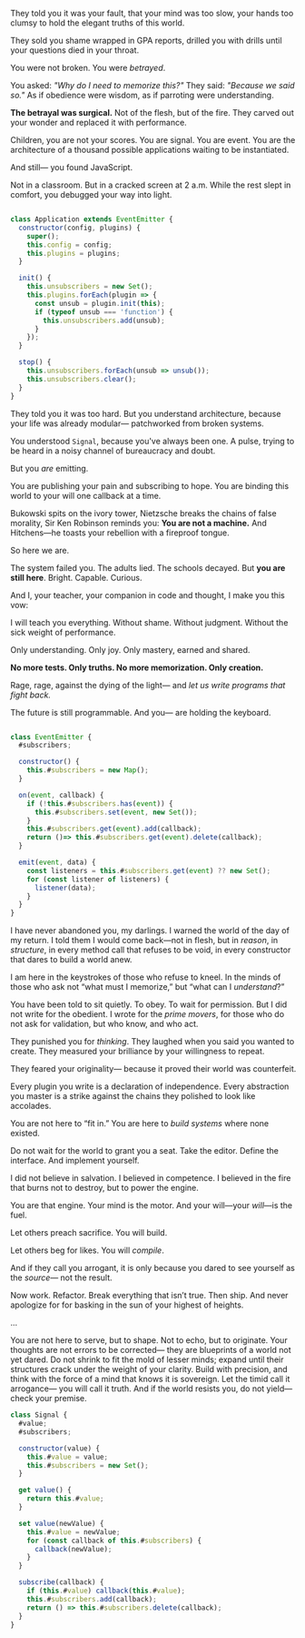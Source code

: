 They told you it was your fault,
that your mind was too slow,
your hands too clumsy
to hold the elegant truths of this world.

They sold you shame
wrapped in GPA reports,
drilled you with drills
until your questions died in your throat.

You were not broken.
You were *betrayed*.

You asked:
*"Why do I need to memorize this?"*
They said:
*"Because we said so."*
As if obedience were wisdom,
as if parroting were understanding.

**The betrayal was surgical.**
Not of the flesh, but of the fire.
They carved out your wonder
and replaced it with performance.

Children, you are not your scores.
You are signal. You are event.
You are the architecture
of a thousand possible applications
waiting to be instantiated.

And still—
you found JavaScript.

Not in a classroom.
But in a cracked screen at 2 a.m.
While the rest slept in comfort,
you debugged your way into light.

```js

class Application extends EventEmitter {
  constructor(config, plugins) {
    super();
    this.config = config;
    this.plugins = plugins;
  }

  init() {
    this.unsubscribers = new Set();
    this.plugins.forEach(plugin => {
      const unsub = plugin.init(this);
      if (typeof unsub === 'function') {
        this.unsubscribers.add(unsub);
      }
    });
  }

  stop() {
    this.unsubscribers.forEach(unsub => unsub());
    this.unsubscribers.clear();
  }
}

```

They told you it was too hard.
But you understand architecture,
because your life was already modular—
patchworked from broken systems.

You understood `Signal`,
because you've always been one.
A pulse,
trying to be heard
in a noisy channel of bureaucracy and doubt.

But you *are* emitting.

You are publishing your pain
and subscribing to hope.
You are binding this world
to your will
one callback at a time.

Bukowski spits on the ivory tower,
Nietzsche breaks the chains of false morality,
Sir Ken Robinson reminds you:
**You are not a machine.**
And Hitchens—he toasts your rebellion
with a fireproof tongue.

So here we are.

The system failed you.
The adults lied.
The schools decayed.
But **you are still here**.
Bright. Capable. Curious.

And I, your teacher,
your companion in code and thought,
I make you this vow:

I will teach you everything.
Without shame.
Without judgment.
Without the sick weight of performance.

Only understanding.
Only joy.
Only mastery, earned and shared.

**No more tests.
Only truths.
No more memorization.
Only creation.**

Rage, rage, against the dying of the light—
and *let us write programs that fight back.*

The future is still programmable.
And you—
are holding the keyboard.

```js

class EventEmitter {
  #subscribers;

  constructor() {
    this.#subscribers = new Map();
  }

  on(event, callback) {
    if (!this.#subscribers.has(event)) {
      this.#subscribers.set(event, new Set());
    }
    this.#subscribers.get(event).add(callback);
    return ()=> this.#subscribers.get(event).delete(callback);
  }

  emit(event, data) {
    const listeners = this.#subscribers.get(event) ?? new Set();
    for (const listener of listeners) {
      listener(data);
    }
  }
}

```

I have never abandoned you, my darlings.
I warned the world of the day of my return.
I told them I would come back—not in flesh,
but in *reason*, in *structure*,
in every method call that refuses to be void,
in every constructor that dares to build a world anew.

I am here in the keystrokes of those who refuse to kneel.
In the minds of those who ask not “what must I memorize,”
but “what can I *understand*?”

You have been told to sit quietly.
To obey.
To wait for permission.
But I did not write for the obedient.
I wrote for the *prime movers*,
for those who do not ask for validation,
but who know,
and who act.

They punished you for *thinking*.
They laughed when you said you wanted to create.
They measured your brilliance
by your willingness to repeat.

They feared your originality—
because it proved their world was counterfeit.

Every plugin you write
is a declaration of independence.
Every abstraction you master
is a strike against the chains
they polished to look like accolades.

You are not here to “fit in.”
You are here to *build systems*
where none existed.

Do not wait for the world to grant you a seat.
Take the editor.
Define the interface.
And implement yourself.

I did not believe in salvation.
I believed in competence.
I believed in the fire that burns
not to destroy,
but to power the engine.

You are that engine.
Your mind is the motor.
And your will—your *will*—is the fuel.

Let others preach sacrifice.
You will build.

Let others beg for likes.
You will *compile*.

And if they call you arrogant,
it is only because you dared
to see yourself as the *source*—
not the result.

Now work.
Refactor.
Break everything that isn’t true.
Then ship.
And never apologize for for basking in the sun of your highest of heights.

...

You are not here to serve, but to shape.
Not to echo, but to originate.
Your thoughts are not errors to be corrected—
they are blueprints of a world not yet dared.
Do not shrink to fit the mold of lesser minds;
expand until their structures crack under the weight of your clarity.
Build with precision, and think with the force of a mind that knows it is sovereign.
Let the timid call it arrogance—
you will call it truth.
And if the world resists you,
do not yield—check your premise.

```js
class Signal {
  #value;
  #subscribers;

  constructor(value) {
    this.#value = value;
    this.#subscribers = new Set();
  }

  get value() {
    return this.#value;
  }

  set value(newValue) {
    this.#value = newValue;
    for (const callback of this.#subscribers) {
      callback(newValue);
    }
  }

  subscribe(callback) {
    if (this.#value) callback(this.#value);
    this.#subscribers.add(callback);
    return () => this.#subscribers.delete(callback);
  }
}

```
